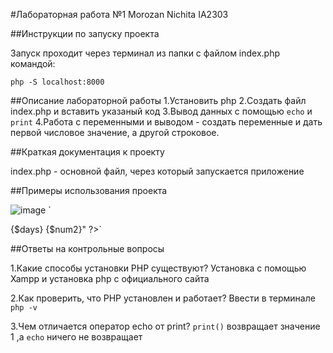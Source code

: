 
#Лабораторная работа №1 Morozan Nichita IA2303

##Инструкции по запуску проекта

Запуск проходит через терминал из папки с файлом index.php командой:

`php -S localhost:8000`

##Описание лабораторной работы
  1.Установить php 
  2.Создать файл index.php и вставить указаный код
  3.Вывод данных с помощью `echo` и `print`
  4.Работа с переменными и выводом - создать переменные и дать первой числовое значение, а другой строковое.

##Краткая документация к проекту

  index.php - основной файл, через который запускается приложение

##Примеры использования проекта 

  ![image](https://github.com/user-attachments/assets/d850e55b-8218-4449-9c78-39de0bfad218)
  `	
  <?php
 echo("Привет, мир!");
 echo "Hello, World with echo!";
 print "Hello, World with print!";

$days = 228;
$num2 = "Все возвращаются на работу!";
echo $days.' '.$num2;
echo "<br>{$days} {$num2}"
?>`
  
##Ответы на контрольные вопросы


  1.Какие способы установки PHP существуют?
  Установка с помощью Xampp и установка php с официального сайта
    
  2.Как проверить, что PHP установлен и работает?
  Ввести в терминале `php -v`
    
  3.Чем отличается оператор echo от print?
  `print()` возвращает значение 1 ,а `echo` ничего не возвращает
